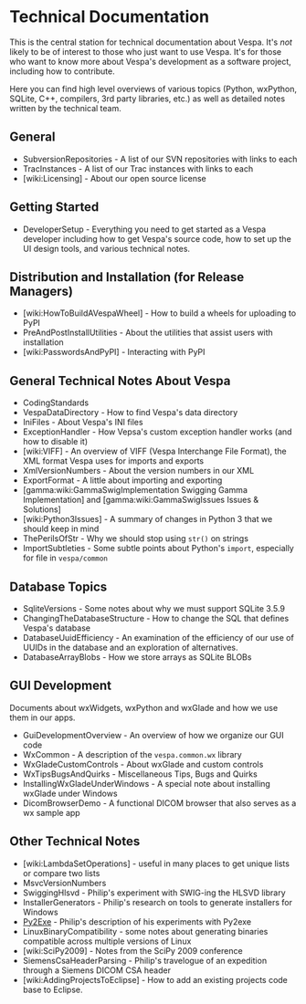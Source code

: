 # Technical Documentation
This is the central station for technical documentation about Vespa. It's 
_not_ likely to be of interest to those who just want to use Vespa.
It's for those who want to know more about Vespa's development as a software
project, including how to contribute. 

Here you can find high level overviews of various topics (Python, wxPython, 
SQLite, C++, compilers, 3rd party libraries, etc.) as well as detailed
notes written by the technical team.


## General
 * SubversionRepositories - A list of our SVN repositories with links to each
 * TracInstances - A list of our Trac instances with links to each
 * [wiki:Licensing] - About our open source license

## Getting Started
 * DeveloperSetup - Everything you need to get started as a Vespa developer
 including how to get Vespa's source code, how to set up the UI design tools, 
 and various technical notes.

## Distribution and Installation (for Release Managers)
 * [wiki:HowToBuildAVespaWheel] - How to build a wheels for uploading to PyPI
 * PreAndPostInstallUtilities - About the utilities that assist users with installation 
 * [wiki:PasswordsAndPyPI] - Interacting with PyPI

## General Technical Notes About Vespa
 * CodingStandards
 * VespaDataDirectory - How to find Vespa's data directory
 * IniFiles - About Vespa's INI files
 * ExceptionHandler - How Vepsa's custom exception handler works (and how to disable it)
 * [wiki:VIFF] - An overview of VIFF (Vespa Interchange File Format), the XML format Vespa uses for imports and exports
 * XmlVersionNumbers - About the version numbers in our XML
 * ExportFormat - A little about importing and exporting
 * [gamma:wiki:GammaSwigImplementation Swigging Gamma Implementation] and [gamma:wiki:GammaSwigIssues Issues & Solutions]
 * [wiki:Python3Issues] - A summary of changes in Python 3 that we should keep in mind
 * ThePerilsOfStr - Why we should stop using `str()` on strings
 * ImportSubtleties - Some subtle points about Python's `import`, especially for file in `vespa/common`

## Database Topics 
 * SqliteVersions - Some notes about why we must support SQLite 3.5.9
 * ChangingTheDatabaseStructure - How to change the SQL that defines Vespa's database
 * DatabaseUuidEfficiency - An examination of the efficiency of our use of UUIDs in the database and an exploration of alternatives.
 * DatabaseArrayBlobs - How we store arrays as SQLite BLOBs

## GUI Development
Documents about wxWidgets, wxPython and wxGlade and how we use them in our apps.

 * GuiDevelopmentOverview - An overview of how we organize our GUI code
 * WxCommon - A description of the `vespa.common.wx` library
 * WxGladeCustomControls - About wxGlade and custom controls
 * WxTipsBugsAndQuirks - Miscellaneous Tips, Bugs and Quirks
 * InstallingWxGladeUnderWindows - A special note about installing wxGlade under Windows
 * DicomBrowserDemo - A functional DICOM browser that also serves as a wx sample app


## Other Technical Notes
 * [wiki:LambdaSetOperations] - useful in many places to get unique lists or compare two lists 
 * MsvcVersionNumbers
 * SwiggingHlsvd - Philip's experiment with SWIG-ing the HLSVD library
 * InstallerGenerators - Philip's research on tools to generate installers for Windows 
 * [Py2Exe](/wiki:Py2Exe/) - Philip's description of his experiments with Py2exe
 * LinuxBinaryCompatibility - some notes about generating binaries compatible across multiple versions of Linux
 * [wiki:SciPy2009] - Notes from the SciPy 2009 conference 
 * SiemensCsaHeaderParsing - Philip's travelogue of an expedition through a Siemens DICOM CSA header
 * [wiki:AddingProjectsToEclipse] - How to add an existing projects code base to Eclipse.